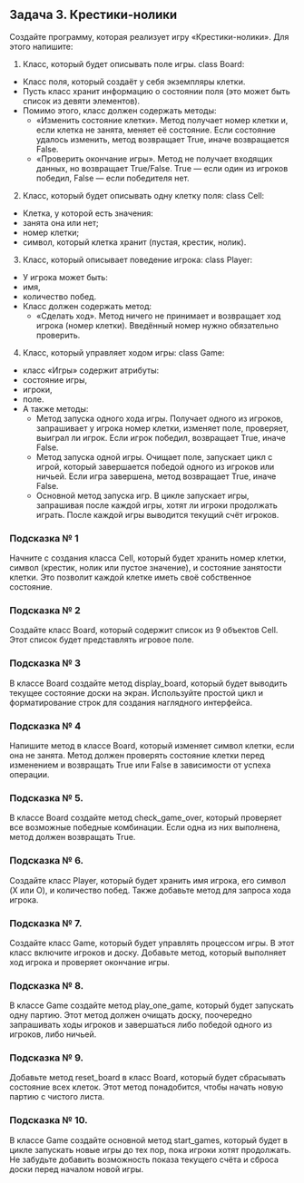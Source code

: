 ## Задача 3. Крестики-нолики
Создайте программу, которая реализует игру «Крестики-нолики».
Для этого напишите:

1. Класс, который будет описывать поле игры.
class Board:
 - Класс поля, который создаёт у себя экземпляры клетки.
- Пусть класс хранит информацию о состоянии поля (это может быть список из
девяти элементов).
- Помимо этого, класс должен содержать методы:
  - «Изменить состояние клетки». Метод получает номер клетки и, если клетка не
  занята, меняет её состояние. Если состояние удалось изменить, метод возвращает
  True, иначе возвращается False.
  - «Проверить окончание игры». Метод не получает входящих данных, но
  возвращает True/False. True — если один из игроков победил, False — если
  победителя нет.
2. Класс, который будет описывать одну клетку поля:
class Cell:
- Клетка, у которой есть значения:
- занята она или нет;
- номер клетки;
- символ, который клетка хранит (пустая, крестик, нолик).
3. Класс, который описывает поведение игрока:
class Player:
- У игрока может быть:
- имя,
- количество побед.
- Класс должен содержать метод:
  - «Сделать ход». Метод ничего не принимает и возвращает ход игрока (номер
  клетки). Введённый номер нужно обязательно проверить.
4. Класс, который управляет ходом игры:
class Game:
- класс «Игры» содержит атрибуты:
- состояние игры,
- игроки,
- поле.
- А также методы:
  - Метод запуска одного хода игры. Получает одного из игроков, запрашивает у
  игрока номер клетки, изменяет поле, проверяет, выиграл ли игрок. Если игрок победил,
  возвращает True, иначе False.
  - Метод запуска одной игры. Очищает поле, запускает цикл с игрой, который
  завершается победой одного из игроков или ничьей. Если игра завершена, метод
  возвращает True, иначе False.
  - Основной метод запуска игр. В цикле запускает игры, запрашивая после каждой
  игры, хотят ли игроки продолжать играть. После каждой игры выводится текущий счёт
  игроков.

### Подсказка № 1
Начните с создания класса Cell, который будет хранить номер клетки, символ
(крестик, нолик или пустое значение), и состояние занятости клетки. Это позволит
каждой клетке иметь своё собственное состояние.

### Подсказка № 2
Создайте класс Board, который содержит список из 9 объектов Cell. Этот список
будет представлять игровое поле.

### Подсказка № 3
В классе Board создайте метод display_board, который будет выводить текущее
состояние доски на экран. Используйте простой цикл и форматирование строк для
создания наглядного интерфейса.

### Подсказка № 4
Напишите метод в классе Board, который изменяет символ клетки, если она не занята.
Метод должен проверять состояние клетки перед изменением и возвращать True или
False в зависимости от успеха операции.

### Подсказка № 5.
В классе Board создайте метод check_game_over, который проверяет все возможные
победные комбинации. Если одна из них выполнена, метод должен возвращать True.

### Подсказка № 6.
Создайте класс Player, который будет хранить имя игрока, его символ (X или O), и
количество побед. Также добавьте метод для запроса хода игрока.

### Подсказка № 7.
Создайте класс Game, который будет управлять процессом игры. В этот класс включите
игроков и доску. Добавьте метод, который выполняет ход игрока и проверяет окончание
игры.

### Подсказка № 8.
В классе Game создайте метод play_one_game, который будет запускать одну
партию. Этот метод должен очищать доску, поочередно запрашивать ходы игроков и
завершаться либо победой одного из игроков, либо ничьей.

### Подсказка № 9.
Добавьте метод reset_board в класс Board, который будет сбрасывать состояние
всех клеток. Этот метод понадобится, чтобы начать новую партию с чистого листа.

### Подсказка № 10.
В классе Game создайте основной метод start_games, который будет в цикле
запускать новые игры до тех пор, пока игроки хотят продолжать. Не забудьте добавить
возможность показа текущего счёта и сброса доски перед началом новой игры.
